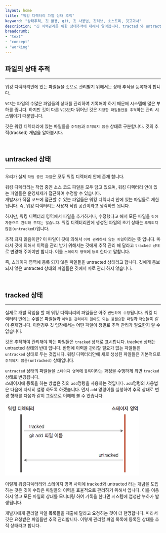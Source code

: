 ```yaml
---
layout: home
title: "워킹 디렉터리 파일 상태 추적"
keyword: "상태추적, 깃 활용, git, 깃 사용법, 깃허브, 소스트리, 깃교과서"
description: "깃 이력관리를 위한 상태추적에 대해서 알아봅니다. tracted 와 untracted의 개념과 깃의 동작원리에 대해서 학습해 보도록 합니다."
breadcrumb:
- "text"
- "concept"
- "working"
---
```


## 파일의 상태 추적
---
워킹 디렉터리안에 있는 파일들을 깃으로 관리받기 위해서는 상태 추적을 등록해야 합니다.  

`VCS`는 파일의 수많은 파일들의 상태를 관리하여 기록해야 하기 때문에 시스템에 많은 부하를 줍니다. 
하지만 깃이 다른 `VCS`보다 뛰어난 것은 `지정한 파일들만을 추적`하는 관리 시스템이기 때문입니다. 

깃은 워킹 디렉터리에 있는 파일들을 `추적됨`과 `추적되지 않음` 상태로 구분합니다. 
깃의 추적(tracked) 개념을 알아봅시다.  

<br>

## untracked 상태  
---
우리가 실제 `작업 중인 파일`은 모두 워킹 디렉터리 안에 존재 합니다.  

워킹 디렉터리는 작업 중인 소스 코드 파일을 모두 담고 있으며, 워킹 디렉터리 안에 있는 파일들은 운영체제가 접근하여 수정할 수 있습니다.  
개발자가 직접 코드에 접근할 수 있는 파일들은 워킹 디렉터리 안에 있는 파일들로 제한됩니다. 
즉, 워킹 디렉터리는 사용자 작업 공간이라고 생각하면 됩니다. 

하지만, 워킹 디렉터리 영역에서 파일을 추가하거나, 수정했다고 해서 모든 파일을 `깃이 자동으로 관리해 주지는 않습니다`. 
워킹 디렉터리안에 생성된 파일의 초기 상태는 `추적되지 않음(untracked)`입니다.  

추적 되지 않음이란? 이 파일이 깃에 의해서 `이력 관리하지 않는 파일`이라는 뜻 입니다. 
따라서 깃에 의해서 이력을 관리 받기 위해서는 깃에게 추적 관리 해 달라고 `tracked 상태`로 변경해 주어야만 합니다. 
이를 `스테이지 영역`에 `등록` 한다고 말합니다.

즉, 스테이지 영역에 등록 되지 않은 파일들을 untracted 상태라고 합니다. 
깃에게 통보되지 않은 untracted 상태의 파일들은 깃에서 따로 관리 하지 않습니다.  

<br>

## tracked 상태  
---
실제로 개발 작업을 할 때 워킹 디렉터리의 파일들은 아주 `빈번하게 수정`됩니다. 
워킹 디렉터리 안에는 수많은 파일들과 `이력을 관리하지 않아도 되는 불필요한 파일`과 `작업`들이 같이 존재합니다. 
이런경우 깃 입장에서는 어떤 파일이 정말로 추적 관리가 필요한지 알 수 없습니다. 

깃은 추적하여 관리해야 하는 파일들은 `tracked` 상태로 표시합니다. tracked 상태는 untracted 상태의 반대 입니다. 
반면에 이력을 관리할 필요가 없는 파일들은 `untracked` 상태로 두는 것입니다. 
워킹 디렉터리안에 새로 생성된 파일들은 기본적으로 `추적되지 않음(untracked)` 상태입니다.

`untracted` 상태의 파일들을 `스테이지 영역`에 `등록`이라는 과정을 수행하게 되면 `tracked` 상태로 변경됩니다.  
스테이지에 등록을 하는 방법은 깃의 `add`명령을 사용하는 것입니다. 
`add`명령의 사용법은 다음에 자세히 설명 하도록 하겠습니다. 
먼저 `add` 명령어를 실행하여 추적 상태로 변경 형태를 다음과 같이 그림으로 이해해 볼 수 있습니다.   
 
![깃_워킹디렉터리](./img/working_directory.jpg) 

이렇게 워킹디렉터리와 스테이지 영역 사이에 tracked와 untracted 라는 개념을 도입하는 것은 깃이 수많은 파일들의 이력을 효율적으로 
관리하기 위해서 입니다. 이를 이용하지 않고 모든 파일의 상태를 모니터링 하여 기록을 한다면 시스템에 엄청난 부하가 발생됩니다.  

개발자에게 관리할 파일 목록들을 제출해 달라고 요청하는 것이 더 현명합니다. 
따라서 깃은 요청받은 파일들만 추적 관리합니다. 이렇게 관리할 파일 목록에 등록된 상태를 추적 상태라고 합니다.  



<br><br>